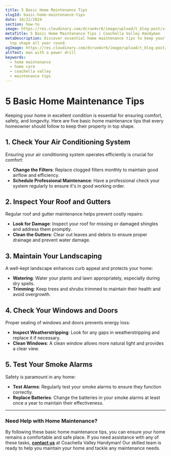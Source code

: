 ```yaml
---
title: 5 Basic Home Maintenance Tips
slugId: basic-home-maintenance-tips
date: 10/22/2024
section: how-to
image: https://res.cloudinary.com/dcrue4vr6/image/upload/t_blog-post/v1729544239/AdobeStock_221207163.jpg
metaTitle: 5 Basic Home Maintenance Tips | Coachella Valley Handyman
metaDescription: Discover essential home maintenance tips to keep your home in
  top shape all year round.
ogImage: https://res.cloudinary.com/dcrue4vr6/image/upload/t_blog-post/v1729544239/AdobeStock_221207163.jpg
altText: man with a power drill
keywords:
  - home maintenance
  - home care
  - coachella valley
  - maintenance tips
---
```

# 5 Basic Home Maintenance Tips

Keeping your home in excellent condition is essential for ensuring comfort, safety, and longevity. Here are five basic home maintenance tips that every homeowner should follow to keep their property in top shape.

## 1. Check Your Air Conditioning System

Ensuring your air conditioning system operates efficiently is crucial for comfort:
- **Change the Filters**: Replace clogged filters monthly to maintain good airflow and efficiency.
- **Schedule Professional Maintenance**: Have a professional check your system regularly to ensure it's in good working order.

## 2. Inspect Your Roof and Gutters

Regular roof and gutter maintenance helps prevent costly repairs:
- **Look for Damage**: Inspect your roof for missing or damaged shingles and address them promptly.
- **Clean the Gutters**: Clear out leaves and debris to ensure proper drainage and prevent water damage.

## 3. Maintain Your Landscaping

A well-kept landscape enhances curb appeal and protects your home:
- **Watering**: Water your plants and lawn appropriately, especially during dry spells.
- **Trimming**: Keep trees and shrubs trimmed to maintain their health and avoid overgrowth.

## 4. Check Your Windows and Doors

Proper sealing of windows and doors prevents energy loss:
- **Inspect Weatherstripping**: Look for any gaps in weatherstripping and replace it if necessary.
- **Clean Windows**: A clean window allows more natural light and provides a clear view.

## 5. Test Your Smoke Alarms

Safety is paramount in any home:
- **Test Alarms**: Regularly test your smoke alarms to ensure they function correctly.
- **Replace Batteries**: Change the batteries in your smoke alarms at least once a year to maintain their effectiveness.

---

### Need Help with Home Maintenance?

By following these basic home maintenance tips, you can ensure your home remains a comfortable and safe place. If you need assistance with any of these tasks, **[contact us](#contact)** at Coachella Valley Handyman! Our skilled team is ready to help you maintain your home and tackle any maintenance needs.